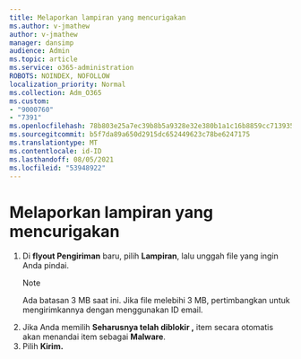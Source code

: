```yaml
---
title: Melaporkan lampiran yang mencurigakan
ms.author: v-jmathew
author: v-jmathew
manager: dansimp
audience: Admin
ms.topic: article
ms.service: o365-administration
ROBOTS: NOINDEX, NOFOLLOW
localization_priority: Normal
ms.collection: Adm_O365
ms.custom:
- "9000760"
- "7391"
ms.openlocfilehash: 78b803e25a7ec39b8b5a9328e32e380b1a1c16b8859cc713935f38590b1bf3ea
ms.sourcegitcommit: b5f7da89a650d2915dc652449623c78be6247175
ms.translationtype: MT
ms.contentlocale: id-ID
ms.lasthandoff: 08/05/2021
ms.locfileid: "53948922"
---
```

# <a name="report-suspicious-attachments"></a>Melaporkan lampiran yang mencurigakan

1. Di **flyout Pengiriman** baru, pilih **Lampiran**, lalu unggah file yang ingin Anda pindai.
    > [!NOTE]
    > Ada batasan 3 MB saat ini. Jika file melebihi 3 MB, pertimbangkan untuk mengirimkannya dengan menggunakan ID email.
2. Jika Anda memilih **Seharusnya telah diblokir ,** item secara otomatis akan menandai item sebagai **Malware**.
3. Pilih **Kirim.**
